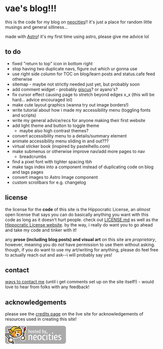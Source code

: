 # vae's blog!!!

this is the code for my blog on [neocities](https://entropically.neocities.org/)!! it's just a place for random little musings and general silliness...

made with [Astro](https://astro.build/)! it's my first time using astro, please give me advice lol

## to do
- fixed "return to top" icon in bottom right
- stop having two duplicate navs, figure out which ur gonna use
- use right side column for TOC on blog/learn posts and status.cafe feed otherwise
- sitemap - maybe not strictly needed just yet, but probably soon
- add comment widget - probably [giscus](https://giscus.app/)? or ayano's?
- fix cursor effect causing page to stretch beyond edges x_x (this will be hard... advice encouraged lol)
- make cute layout graphics (wanna try out image borders!)
- write tutorial about how i made my accessibility menu (toggling fonts and scripts)
- write my general advice/recs for anyone making their first website
- add light theme and button to toggle theme
  - maybe also high contrast themes?
- convert accessibility menu to a details/summary element
- animate accessibility menu sliding in and out???
- virtual sticker book (inspired by pastelhello.com)
- make submenus or otherwise improve nav/add more pages to nav
  - breadcrumbs
- find a pixel font with tighter spacing tbh
- make tags index into a component instead of duplicating code on blog and tags pages
- convert images to Astro Image component
- custom scrollbars for e.g. changelog

## license
the license for the **code** of this site is the Hippocratic License, an *almost* open license that says you can do basically anything you want with this code as long as it doesn't hurt people. check out [LICENSE.md](LICENSE.md) as well as the [Hippocratic License website](https://firstdonoharm.dev/). by the way, i really do want you to go ahead and take my code and tinker with it!

any **prose (including blog posts) and visual art** on this site are *proprietary*, however, meaning you do *not* have permission to use them without asking. though, if you do want to use my art/writing for anything, please do feel free to actually reach out and ask--i will probably say yes!

## contact
[ways to contact me](https://caesium.carrd.co/) (until i get comments set up on the site itself!) - would love to hear from folks with any feedback!

## acknowledgements
please see the [credits page](https://entropically.neocities.org/credits) on the live site for acknowledgements of resources used in creating this site!

![hosted on neocities](public/img/neocities.png)